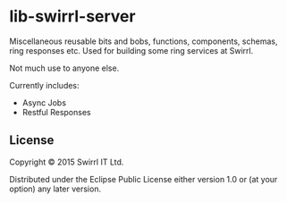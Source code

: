 # lib-swirrl-server

Miscellaneous reusable bits and bobs, functions, components, schemas,
ring responses etc.  Used for building some ring services at Swirrl.

Not much use to anyone else.

Currently includes:

- Async Jobs
- Restful Responses

## License

Copyright © 2015 Swirrl IT Ltd.

Distributed under the Eclipse Public License either version 1.0 or (at
your option) any later version.
